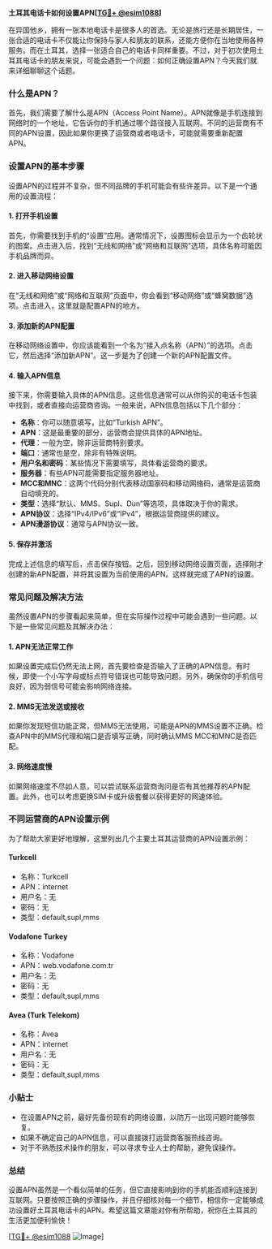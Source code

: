 **土耳其电话卡如何设置APN[[TG💪+ @esim1088](https://t.me/s/esim1088)]**

在异国他乡，拥有一张本地电话卡是很多人的首选。无论是旅行还是长期居住，一张合适的电话卡不仅能让你保持与家人和朋友的联系，还能方便你在当地使用各种服务。而在土耳其，选择一张适合自己的电话卡同样重要。不过，对于初次使用土耳其电话卡的朋友来说，可能会遇到一个问题：如何正确设置APN？今天我们就来详细聊聊这个话题。

### 什么是APN？

首先，我们需要了解什么是APN（Access Point Name）。APN就像是手机连接到网络时的一个地址，它告诉你的手机通过哪个路径接入互联网。不同的运营商有不同的APN设置，因此如果你更换了运营商或者电话卡，可能就需要重新配置APN。

### 设置APN的基本步骤

设置APN的过程并不复杂，但不同品牌的手机可能会有些许差异。以下是一个通用的设置流程：

#### 1. 打开手机设置

首先，你需要找到手机的“设置”应用。通常情况下，设置图标会显示为一个齿轮状的图案。点击进入后，找到“无线和网络”或“网络和互联网”选项，具体名称可能因手机品牌而异。

#### 2. 进入移动网络设置

在“无线和网络”或“网络和互联网”页面中，你会看到“移动网络”或“蜂窝数据”选项。点击进入，这里就是配置APN的地方。

#### 3. 添加新的APN配置

在移动网络设置中，你应该能看到一个名为“接入点名称（APN）”的选项。点击它，然后选择“添加新APN”。这一步是为了创建一个新的APN配置文件。

#### 4. 输入APN信息

接下来，你需要输入具体的APN信息。这些信息通常可以从你购买的电话卡包装中找到，或者直接向运营商咨询。一般来说，APN信息包括以下几个部分：

- **名称**：你可以随意填写，比如“Turkish APN”。
- **APN**：这是最重要的部分，运营商会提供具体的APN地址。
- **代理**：一般为空，除非运营商特别要求。
- **端口**：通常也是空，除非有特殊说明。
- **用户名和密码**：某些情况下需要填写，具体看运营商的要求。
- **服务器**：有些APN可能需要指定服务器地址。
- **MCC和MNC**：这两个代码分别代表移动国家码和移动网络码，通常是运营商自动填充的。
- **类型**：选择“默认、MMS、Supl、Dun”等选项，具体取决于你的需求。
- **APN协议**：选择“IPv4/IPv6”或“IPv4”，根据运营商提供的建议。
- **APN漫游协议**：通常与APN协议一致。

#### 5. 保存并激活

完成上述信息的填写后，点击保存按钮。之后，回到移动网络设置页面，选择刚才创建的新APN配置，并将其设置为当前使用的APN。这样就完成了APN的设置。

### 常见问题及解决方法

虽然设置APN的步骤看起来简单，但在实际操作过程中可能会遇到一些问题。以下是一些常见问题及其解决办法：

#### 1. APN无法正常工作

如果设置完成后仍然无法上网，首先要检查是否输入了正确的APN信息。有时候，即使一个小写字母或标点符号错误也可能导致问题。另外，确保你的手机信号良好，因为弱信号可能会影响网络连接。

#### 2. MMS无法发送或接收

如果你发现短信功能正常，但MMS无法使用，可能是APN的MMS设置不正确。检查APN中的MMS代理和端口是否填写正确，同时确认MMS MCC和MNC是否匹配。

#### 3. 网络速度慢

如果网络速度不尽如人意，可以尝试联系运营商询问是否有其他推荐的APN配置。此外，也可以考虑更换SIM卡或升级套餐以获得更好的网速体验。

### 不同运营商的APN设置示例

为了帮助大家更好地理解，这里列出几个主要土耳其运营商的APN设置示例：

#### Turkcell

- 名称：Turkcell
- APN：internet
- 用户名：无
- 密码：无
- 类型：default,supl,mms

#### Vodafone Turkey

- 名称：Vodafone
- APN：web.vodafone.com.tr
- 用户名：无
- 密码：无
- 类型：default,supl,mms

#### Avea (Turk Telekom)

- 名称：Avea
- APN：internet
- 用户名：无
- 密码：无
- 类型：default,supl,mms

### 小贴士

- 在设置APN之前，最好先备份现有的网络设置，以防万一出现问题时能够恢复。
- 如果不确定自己的APN信息，可以直接拨打运营商客服热线咨询。
- 对于不熟悉技术操作的朋友，可以寻求专业人士的帮助，避免误操作。

### 总结

设置APN虽然是一个看似简单的任务，但它直接影响到你的手机能否顺利连接到互联网。只要按照正确的步骤操作，并且仔细核对每一个细节，相信你一定能够成功设置好土耳其电话卡的APN。希望这篇文章能对你有所帮助，祝你在土耳其的生活更加便利愉快！

[[TG💪+ @esim1088](https://t.me/s/esim1088) ![Image](https://i.postimg.cc/4NQfJmqS/Snipaste-2025-05-13-00-14-12.png)]